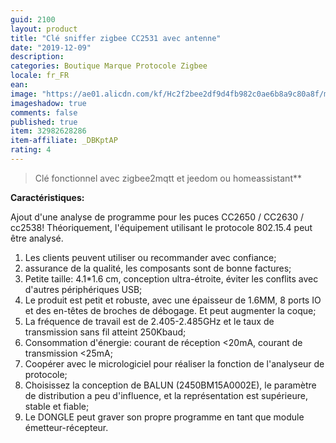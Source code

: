 ```yaml
---
guid: 2100
layout: product
title: "Clé sniffer zigbee CC2531 avec antenne"
date: "2019-12-09"
description:
categories: Boutique Marque Protocole Zigbee
locale: fr_FR
ean:
image: "https://ae01.alicdn.com/kf/Hc2f2bee2df9d4fb982c0ae6b8a9c80a8f/mulateur-d-bogueur-ZIGBEE-CC2531-CC2540-avec-carte-Bluetooth-sans-fil-dongle-USB-programmeur-4.jpg_640x640.jpg"
imageshadow: true
comments: false
published: true
item: 32982628286
item-affiliate: _DBKptAP
rating: 4
---
```


> Clé fonctionnel avec zigbee2mqtt et jeedom ou homeassistant**

**Caractéristiques:**

Ajout d'une analyse de programme pour les puces CC2650 / CC2630 / cc2538! Théoriquement, l'équipement utilisant le protocole 802.15.4 peut être analysé.

1. Les clients peuvent utiliser ou recommander avec confiance;
2. assurance de la qualité, les composants sont de bonne factures;
3. Petite taille: 4.1\*1.6 cm, conception ultra-étroite, éviter les conflits avec d'autres périphériques USB;
4. Le produit est petit et robuste, avec une épaisseur de 1.6MM, 8 ports IO et des en-têtes de broches de débogage. Et peut augmenter la coque;
5. La fréquence de travail est de 2.405-2.485GHz et le taux de transmission sans fil atteint 250Kbaud;
6. Consommation d'énergie: courant de réception <20mA, courant de transmission <25mA;
7. Coopérer avec le micrologiciel pour réaliser la fonction de l'analyseur de protocole;
8. Choisissez la conception de BALUN (2450BM15A0002E), le paramètre de distribution a peu d'influence, et la représentation est supérieure, stable et fiable;
9. Le DONGLE peut graver son propre programme en tant que module émetteur-récepteur.

